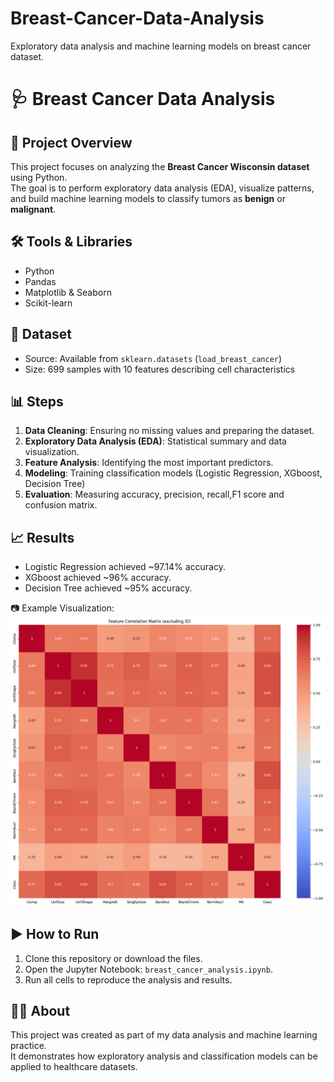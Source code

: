 # Breast-Cancer-Data-Analysis
Exploratory data analysis and machine learning models on breast cancer dataset.
# 🩺 Breast Cancer Data Analysis

## 📌 Project Overview
This project focuses on analyzing the **Breast Cancer Wisconsin dataset** using Python.  
The goal is to perform exploratory data analysis (EDA), visualize patterns, and build machine learning models to classify tumors as **benign** or **malignant**.

## 🛠️ Tools & Libraries
- Python  
- Pandas  
- Matplotlib & Seaborn  
- Scikit-learn  

## 📂 Dataset
- Source: Available from `sklearn.datasets` (`load_breast_cancer`)  
- Size: 699 samples with 10 features describing cell characteristics  

## 📊 Steps
1. **Data Cleaning**: Ensuring no missing values and preparing the dataset.  
2. **Exploratory Data Analysis (EDA)**: Statistical summary and data visualization.  
3. **Feature Analysis**: Identifying the most important predictors.  
4. **Modeling**: Training classification models (Logistic Regression, XGboost, Decision Tree)
5. **Evaluation**: Measuring accuracy, precision, recall,F1 score and confusion matrix.  

## 📈 Results
- Logistic Regression achieved ~97.14% accuracy.  
- XGboost achieved ~96% accuracy.
- Decision Tree achieved  ~95% accuracy.


📷 Example Visualization:  
![Correlation Heatmap](images/heatmap.png)  

## ▶️ How to Run
1. Clone this repository or download the files.  
2. Open the Jupyter Notebook: `breast_cancer_analysis.ipynb`.  
3. Run all cells to reproduce the analysis and results.  

## 👩‍💻 About
This project was created as part of my data analysis and machine learning practice.  
It demonstrates how exploratory analysis and classification models can be applied to healthcare datasets.
